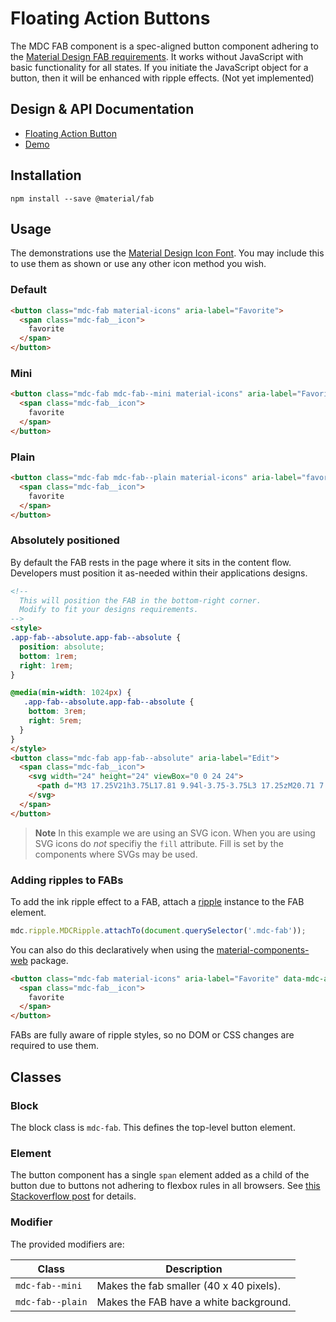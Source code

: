 <!--docs:
title: "Floating Action Buttons"
layout: detail
section: components
iconId: button
path: /catalog/buttons/floating-action-buttons/
-->

# Floating Action Buttons

<!--<div class="article__asset">
<img src="{{ site.rootpath }}/images/mdc_web_screenshots/fabs.png" width="78" alt="Floating action buttons screenshot">
</div>-->

The MDC FAB component is a spec-aligned button component adhering to the
[Material Design FAB requirements](https://material.io/guidelines/components/buttons-floating-action-button.html).
It works without JavaScript with basic functionality for all states.
If you initiate the JavaScript object for a button, then it will be enhanced with ripple effects. (Not yet implemented)

## Design & API Documentation

<ul class="icon-list">
  <li class="icon-list-item icon-list-item--spec">
    <a href="https://material.io/guidelines/components/buttons-floating-action-button.html">Floating Action Button</a>
  </li>
  <li class="icon-list-item icon-list-item--link">
    <a href="https://material-components-web.appspot.com/fab.html">Demo</a>
  </li>
</ul>

## Installation

```
npm install --save @material/fab
```

## Usage

The demonstrations use the [Material Design Icon Font](https://design.google.com/icons/).
You may include this to use them as shown or use any other icon method you wish.

### Default

```html
<button class="mdc-fab material-icons" aria-label="Favorite">
  <span class="mdc-fab__icon">
    favorite
  </span>
</button>
```

### Mini

```html
<button class="mdc-fab mdc-fab--mini material-icons" aria-label="Favorite">
  <span class="mdc-fab__icon">
    favorite
  </span>
</button>
```

### Plain

```html
<button class="mdc-fab mdc-fab--plain material-icons" aria-label="favorite">
  <span class="mdc-fab__icon">
    favorite
  </span>
</button>
```

### Absolutely positioned

By default the FAB rests in the page where it sits in the content flow.
Developers must position it as-needed within their applications designs.

```html
<!--
  This will position the FAB in the bottom-right corner.
  Modify to fit your designs requirements.
-->
<style>
.app-fab--absolute.app-fab--absolute {
  position: absolute;
  bottom: 1rem;
  right: 1rem;
}

@media(min-width: 1024px) {
   .app-fab--absolute.app-fab--absolute {
    bottom: 3rem;
    right: 5rem;
  }
}
</style>
<button class="mdc-fab app-fab--absolute" aria-label="Edit">
  <span class="mdc-fab__icon">
    <svg width="24" height="24" viewBox="0 0 24 24">
      <path d="M3 17.25V21h3.75L17.81 9.94l-3.75-3.75L3 17.25zM20.71 7.04c.39-.39.39-1.02 0-1.41l-2.34-2.34c-.39-.39-1.02-.39-1.41 0l-1.83 1.83 3.75 3.75 1.83-1.83z"/>
    </svg>
  </span>
</button>
```

> **Note** In this example we are using an SVG icon. When you are using SVG icons do _not_ specifiy the `fill` attribute. Fill is set by the components where SVGs may be used.

### Adding ripples to FABs

To add the ink ripple effect to a FAB, attach a [ripple](../packages/mdc-ripple) instance to the
FAB element.

```js
mdc.ripple.MDCRipple.attachTo(document.querySelector('.mdc-fab'));
```

You can also do this declaratively when using the [material-components-web](../packages/material-components-web) package.

```html
<button class="mdc-fab material-icons" aria-label="Favorite" data-mdc-auto-init="MDCRipple">
  <span class="mdc-fab__icon">
    favorite
  </span>
</button>
```

FABs are fully aware of ripple styles, so no DOM or CSS changes are required to use them.

## Classes

### Block

The block class is `mdc-fab`. This defines the top-level button element.

### Element
The button component has a single `span` element added as a child of the button due to buttons not adhering to flexbox rules
in all browsers. See [this Stackoverflow post](http://stackoverflow.com/posts/35466231/revisions) for details.

### Modifier

The provided modifiers are:

| Class             | Description                             |
| ------------------| --------------------------------------- |
| `mdc-fab--mini`   | Makes the fab smaller (40 x 40 pixels). |
| `mdc-fab--plain`  | Makes the FAB have a white background.  |
